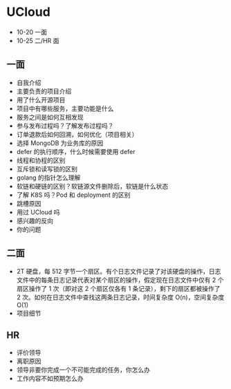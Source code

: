 # UCloud

- 10-20 一面
- 10-25 二/HR 面

## 一面

- 自我介绍
- 主要负责的项目介绍
- 用了什么开源项目
- 项目中有哪些服务，主要功能是什么
- 服务之间是如何互相发现
- 参与发布过程吗？了解发布过程吗？
- 订单退款后如何回溯，如何优化（项目相关）
- 选择 MongoDB 为业务库的原因
- defer 的执行顺序，什么时候需要使用 defer
- 线程和协程的区别
- 互斥锁和读写锁的区别
- golang 的指针怎么理解
- 软链和硬链的区别？软链源文件删除后，软链是什么状态
- 了解 K8S 吗？Pod 和 deployment 的区别
- 跳槽原因
- 用过 UCloud 吗
- 感兴趣的反向
- 你的问题

## 二面

- 2T 硬盘，每 512 字节一个扇区。有个日志文件记录了对该硬盘的操作，日志文件中的每条日志记录代表对某个扇区的操作，假定现在日志文件中仅有 2 个扇区操作了 1 次（即对这 2 个扇区仅各有 1 条记录），剩下的扇区都被操作了 2 次。如何在日志文件中查找这两条日志记录，时间复杂度 O(n)，空间复杂度 O(1)
- 项目细节

## HR

- 评价领导
- 离职原因
- 领导非要你完成一个不可能完成的任务，你怎么办
- 工作内容不如预期怎么办